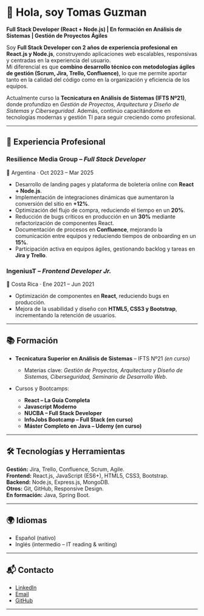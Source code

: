 # 👋 Hola, soy Tomas Guzman  

**Full Stack Developer (React + Node.js) | En formación en Análisis de Sistemas | Gestión de Proyectos Ágiles**  

Soy **Full Stack Developer con 2 años de experiencia profesional en React.js y Node.js**, construyendo aplicaciones web escalables, responsivas y centradas en la experiencia del usuario.  
Mi diferencial es que **combino desarrollo técnico con metodologías ágiles de gestión (Scrum, Jira, Trello, Confluence)**, lo que me permite aportar tanto en la calidad del código como en la organización y eficiencia de los equipos.  

Actualmente curso la **Tecnicatura en Análisis de Sistemas (IFTS Nº21)**, donde profundizo en *Gestión de Proyectos, Arquitectura y Diseño de Sistemas y Ciberseguridad*. Además, continúo capacitándome en tecnologías modernas y gestión TI para seguir creciendo como profesional.  

---

## 💼 Experiencia Profesional  

### **Resilience Media Group** – *Full Stack Developer*  
📍 Argentina · Oct 2023 – Mar 2025  
- Desarrollo de landing pages y plataforma de boletería online con **React + Node.js**.  
- Implementación de integraciones dinámicas que aumentaron la conversión del sitio en **+12%**.  
- Optimización del flujo de compra, reduciendo el tiempo en un **20%**.  
- Reducción de bugs críticos en producción en un **30%** mediante refactorización de componentes React.  
- Documentación de procesos en **Confluence**, mejorando la comunicación entre equipos y reduciendo tiempos de onboarding en un **15%**.  
- Participación activa en equipos ágiles, gestionando backlog y tareas en **Jira y Trello**.  

### **IngeniusT** – *Frontend Developer Jr.*  
📍 Costa Rica · Ene 2021 – Jun 2021  
- Optimización de componentes en **React**, reduciendo bugs en producción.  
- Mejora de la usabilidad y diseño con **HTML5, CSS3 y Bootstrap**, incrementando la retención de usuarios.  

---

## 📚 Formación  

- **Tecnicatura Superior en Análisis de Sistemas** – IFTS Nº21 *(en curso)*  
  - Materias clave: *Gestión de Proyectos, Arquitectura y Diseño de Sistemas, Ciberseguridad, Seminario de Desarrollo Web*.  

- Cursos y Bootcamps:  
  - **React – La Guía Completa**  
  - **Javascript Moderno**  
  - **NUCBA – Full Stack Developer**  
  - **InfoJobs Bootcamp – Full Stack (en curso)**  
  - **Máster Completo en Java – Udemy (en curso)**  

---

## 🛠️ Tecnologías y Herramientas  

**Gestión:** Jira, Trello, Confluence, Scrum, Agile.  
**Frontend:** React.js, JavaScript (ES6+), HTML5, CSS3, Bootstrap.  
**Backend:** Node.js, Express.js, MongoDB.  
**Otros:** Git, GitHub, Responsive Design.  
**En formación:** Java, Spring Boot.  

---

## 🌍 Idiomas  
- Español (nativo)  
- Inglés (intermedio – IT reading & writing)  

---

## 📬 Contacto  
- [LinkedIn](https://www.linkedin.com/in/tomasgz7)  
- [Email](mailto:tomasgz.dev@gmail.com)  
- [GitHub](https://github.com/tomasgz7)  

---
